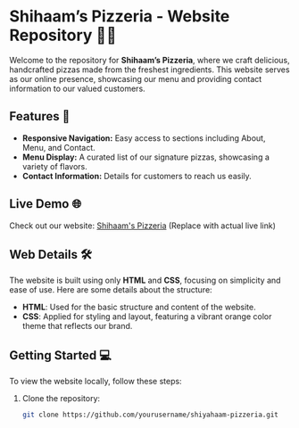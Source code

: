 # Shihaam’s Pizzeria - Website Repository 🍕✨

Welcome to the repository for **Shihaam’s Pizzeria**, where we craft delicious, handcrafted pizzas made from the freshest ingredients. This website serves as our online presence, showcasing our menu and providing contact information to our valued customers.

## Features 🚀

- **Responsive Navigation:** Easy access to sections including About, Menu, and Contact.
- **Menu Display:** A curated list of our signature pizzas, showcasing a variety of flavors.
- **Contact Information:** Details for customers to reach us easily.

## Live Demo 🌐

Check out our website: [Shihaam's Pizzeria](https://shihaams-pizzeria.netlify.app/) (Replace with actual live link)

## Web Details 🛠️

The website is built using only **HTML** and **CSS**, focusing on simplicity and ease of use. Here are some details about the structure:

- **HTML**: Used for the basic structure and content of the website.
- **CSS**: Applied for styling and layout, featuring a vibrant orange color theme that reflects our brand.

## Getting Started 💻

To view the website locally, follow these steps:

1. Clone the repository:
   ```bash
   git clone https://github.com/yourusername/shiyahaam-pizzeria.git
